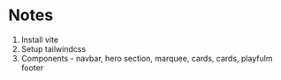 # Notes

1. Install vite
2. Setup tailwindcss
3. Components - navbar, hero section, marquee, cards, cards, playfulm footer

